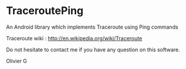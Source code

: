 TraceroutePing
==============

An Android library which implements Traceroute using Ping commands

Traceroute wiki : http://en.wikipedia.org/wiki/Traceroute

Do not hesitate to contact me if you have any question on this software.

Olivier G